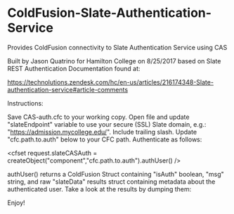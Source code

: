# ColdFusion-Slate-Authentication-Service
Provides ColdFusion connectivity to Slate Authentication Service using CAS

Built by Jason Quatrino for Hamilton College on 8/25/2017 based on Slate REST Authentication Documentation found at:

https://technolutions.zendesk.com/hc/en-us/articles/216174348-Slate-authentication-service#article-comments

Instructions:

Save CAS-auth.cfc to your working copy.
Open file and update "slateEndpoint" variable to use your secure (SSL) Slate domain, e.g.: "https://admission.mycollege.edu/". Include trailing slash.
Update "cfc.path.to.auth" below to your CFC path.
Authenticate as follows:

<cfset request.slateCASAuth = createObject("component","cfc.path.to.auth").authUser() />

authUser() returns a ColdFusion Struct containing "isAuth" boolean, "msg" string, and raw "slateData" results struct containing metadata about the authenticated user. Take a look at the results by dumping them:

<cfdump var="#request.slateCASAuth#">

Enjoy!
